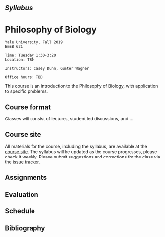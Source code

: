 ## *Syllabus*

# Philosophy of Biology

	Yale University, Fall 2019
	E&EB 621

	Time: Tuesday 1:30-3:20
	Location: TBD

	Instructors: Casey Dunn, Gunter Wagner

	Office hours: TBD


This course is an introduction to the Philosophy of Biology, with application to
specific problems.


## Course format

Classes will consist of lectures, student led discussions, and ...

## Course site

All materials for the course, including the syllabus, are available at the [course site](). The syllabus will be updated as the course progresses, please check it weekly. Please submit suggestions and corrections for the class via the [issue tracker]().

## Assignments

## Evaluation

## Schedule

## Bibliography
